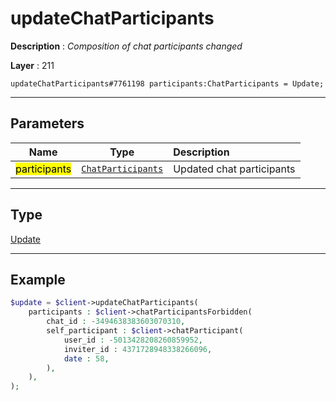 # updateChatParticipants

**Description** : *Composition of chat participants changed*

**Layer** : 211

```tl
updateChatParticipants#7761198 participants:ChatParticipants = Update;
```

---

## Parameters

| Name | Type | Description |
| :---: | :---: | :--- |
| <mark>participants</mark> | [`ChatParticipants`](type/ChatParticipants) | Updated chat participants |

---

## Type

[Update](type/Update)

---

## Example

```php
$update = $client->updateChatParticipants(
	participants : $client->chatParticipantsForbidden(
		chat_id : -3494638383603070310,
		self_participant : $client->chatParticipant(
			user_id : -5013428208260859952,
			inviter_id : 4371728948338266096,
			date : 58,
		),
	),
);
```